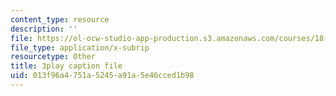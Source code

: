 ```yaml
---
content_type: resource
description: ''
file: https://ol-ocw-studio-app-production.s3.amazonaws.com/courses/18-065-matrix-methods-in-data-analysis-signal-processing-and-machine-learning-spring-2018/013f96a4751a5245a91a5e46cced1b98_k3AiUhwHQ28.vtt
file_type: application/x-subrip
resourcetype: Other
title: 3play caption file
uid: 013f96a4-751a-5245-a91a-5e46cced1b98
---
```

